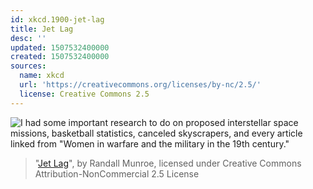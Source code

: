 ```yaml
---
id: xkcd.1900-jet-lag
title: Jet Lag
desc: ''
updated: 1507532400000
created: 1507532400000
sources:
  name: xkcd
  url: 'https://creativecommons.org/licenses/by-nc/2.5/'
  license: Creative Commons 2.5
---
```

![I had some important research to do on proposed interstellar space missions, basketball statistics, canceled skyscrapers, and every article linked from "Women in warfare and the military in the 19th century."](https://imgs.xkcd.com/comics/jet_lag.png)
> "[Jet Lag](https://xkcd.com/1900/)", by Randall Munroe, licensed under Creative Commons Attribution-NonCommercial 2.5 License
